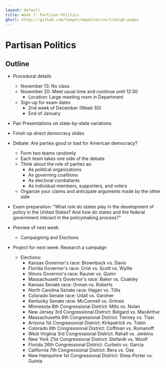 ```yaml
---
layout: default
title: Week 7: Partisan Politics
ghurl: https://github.com/leeper/ampolcourse/tree/gh-pages
---
```


# Partisan Politics #

## Outline ##

 - Procedural details
   - November 13: No class
   - November 20: Meet usual time and continue until 12:30
     - Location: Large meeting room in Department
   - Sign-up for exam dates
     - 2nd week of December (Week 50)
     - End of January
 
 - Pair Presentations on state-by-state variations

 - Finish up direct democracy slides

 - Debate: Are parties good or bad for American democracy?
   - Form two teams randomly
   - Each team takes one side of the debate
   - Think about the role of parties as:
     - As political organizations
     - As governing coalitions
     - As electoral combatants
     - As individual members, supporters, and voters
   - Organize your claims and anticipate arguments made by the other side
 
 - Exam preparation: "What role do states play in the development of policy in the United States? And how do states and the federal government interact in the policymaking process?"
 
 - Preview of next week
   - Campaigning and Elections
   
 - Project for next week: Research a campaign
   - Elections:
     - Kansas Governor's race: Brownback vs. Davis
     - Florida Governor's race: Crist vs. Scott vs. Wyllie
     - Illinois Governor's race: Rauner vs. Quinn
     - Massachusett's Governor's race: Baker vs. Coakley
     - Kansas Senate race: Orman vs. Roberts
     - North Carolina Senate race: Hagan vs. Tillis
     - Colorado Senate race: Udall vs. Gardner
     - Kentucky Senate race: McConnell vs. Grimes
     - Minnesota 8th Congressional District: Mills vs. Nolan
     - New Jersey 3rd Congressional District: Belgard vs. MacArthur
     - Massachusetts 6th Congressional District: Tierney vs. Tisei
     - Arizona 1st Congressional District: Kirkpatrick vs. Tobin
     - Colorado 6th Congressional District: Coffman vs. Romanoff
     - West Virginia 3rd Congressional District: Rahall vs. Jenkins
     - New York 21st Congressional District: Stefanik vs. Woolf
     - Florida 26th Congressional District: Curbelo vs. Garcia
     - California 7th Congressional District: Bera vs. Ose
     - New Hampshire 1st Congressional District: Shea-Porter vs. Guinta

